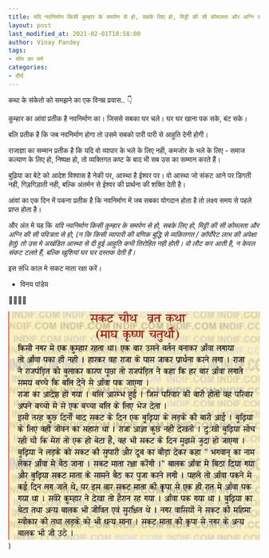 ```yaml
---
title: यदि नवनिर्माण किसी कुम्हार के समर्पण से हो, सबके लिए हो, मिट्टी की सी कोमलता और अग्नि की सी पवित्रता से हो, (न कि किसी व्यापारी की वणिक बुद्धि से व्यकितगत / कॉर्पोरेट लाभ की अपेक्षा हेतु) तो उस मे अखंडित आस्था से दी हुई आहुति कभी तिरोहित नही होती। वो लौट कर आती है, न केवल संकट टलते हैं, बल्कि खुशियां घर घर दस्तक देती हैं।
layout: post
last_modified_at: 2021-02-01T10:58:00
author: Vinay Pandey
tags:
- सोम का मर्म
categories:
- दीर्घ
---
```

कथा के संकेतो को समझने का एक विनम्र प्रयास.. 👇

कुम्हार का आंवां प्रतीक है नवनिर्माण का। जिससे सबका घर चले। घर घर खाना पक सके, बंट सके। 

बलि प्रतीक है कि जब नवनिर्माण होगा तो उसमे सबको पारी पारी से आहुति देनी होगी। 

राजाज्ञा का सम्मान प्रतीक है कि यदि वो व्यापार के भले के लिए नही, कमजोर के भले के लिए - समाज कल्याण के लिए हो, निष्पक्ष हो, तो व्यक्तिगत कष्ट के बाद भी सब उस का सम्मान करते हैं। 

बुढ़िया का बेटे को आदेश विश्वास है नेकी पर, आस्था है ईश्वर पर। वो आस्था जो संकट आने पर डिगती नही, गिड़गिड़ाती नही, बल्कि अंतर्मन से ईश्वर की प्रार्थना की शक्ति देती है।

आंवां का एक दिन में पकना प्रतीक है कि नवनिर्माण में जब सबका योगदान होता है तो लक्ष्य समय से पहले प्राप्त होता है। 

और अंत मे यह कि *यदि नवनिर्माण किसी कुम्हार के समर्पण से हो, सबके लिए हो, मिट्टी की सी कोमलता और अग्नि की सी पवित्रता से हो, (न कि किसी व्यापारी की वणिक बुद्धि से व्यकितगत / कॉर्पोरेट लाभ की अपेक्षा हेतु) तो उस मे अखंडित आस्था से दी हुई आहुति कभी तिरोहित नही होती। वो लौट कर आती है, न केवल संकट टलते हैं, बल्कि खुशियां घर घर दस्तक देती हैं।*

इस संधि काल मे सकट माता रक्षा करें। 

- विनय पांडेय

🙏🌷🌷🙏


![IMG-20210201-WA0000.jpg](/images/IMG-20210201-WA0000.jpg))

